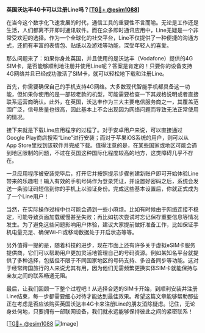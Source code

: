 **英国沃达丰4G卡可以注册Line吗？[[TG💪+ @esim1088](https://t.me/s/esim1088)]**

在当今这个数字化飞速发展的时代，通信工具的重要性不言而喻。无论是工作还是生活，人们都离不开即时通讯软件。而在众多即时通讯应用中，Line无疑是一个非常受欢迎的选择。作为一个全球化的社交平台，Line不仅提供了一种便捷的沟通方式，还拥有丰富的表情包、贴纸以及游戏等功能，深受年轻人的喜爱。

那么问题来了：如果你身处英国，并且使用的是沃达丰（Vodafone）提供的4G SIM卡，是否能够顺利地注册并使用Line呢？答案是肯定的！只要你的设备支持4G网络并且已经成功激活了SIM卡，就可以轻松地下载和注册Line。

首先，你需要确保自己的手机支持4G网络。大多数现代智能手机都具备这一功能，但如果你使用的是一部较老款的机型，可能需要检查一下其规格说明或者直接联系运营商确认。此外，在英国，沃达丰作为三大主要电信服务商之一，其覆盖范围广泛，信号质量也很高，因此基本上不会出现因为网络问题而导致无法正常使用的情况。

接下来就是下载Line应用程序的过程了。对于安卓用户来说，可以直接通过Google Play商店搜索“Line”进行安装；而对于苹果iOS系统的用户，则可以从App Store里找到该软件并完成下载。值得注意的是，在某些国家或地区可能会遇到地区限制的问题，不过在英国这种国际化程度较高的地方，这类障碍几乎不存在。

一旦应用程序被安装完毕后，打开它并按照提示步骤创建新账户即可开始体验Line带来的乐趣啦！输入有效的手机号码作为登录凭证，并设置好密码之后，系统会发送一条验证码短信到你的手机上以验证身份。完成这些基本设置后，你就正式成为了一个Line用户！

当然，在实际操作过程中也可能会遇到一些小麻烦。比如有时候由于网络连接不稳定，可能导致页面加载缓慢甚至失败；再比如初次尝试时忘记保存重要信息等情况发生。为了避免这些问题影响用户体验，建议大家提前做好准备工作，比如保证手机电量充足、确保Wi-Fi或移动数据处于开启状态等等。

另外值得一提的是，随着科技的进步，现在市面上还有许多关于虚拟eSIM卡服务提供商，它们可以帮助用户更加灵活地管理自己的号码资源。例如某知名平台就提供了多种选择，包括但不限于不同国家地区的号码支持、多设备同步等功能。这对于经常跨国旅行的人来说尤其有用，因为他们无需频繁更换实体SIM卡就能保持与亲友之间的联系畅通无阻。

最后，让我们回顾一下整个过程吧！从选择合适的SIM卡开始，到顺利安装并注册Line结束，每一步都需要细心对待才能达到最佳效果。希望这篇文章能够帮助那些正在考虑是否应该购买英国沃达丰4G卡来注册Line的朋友消除疑虑。记住，无论身处何地，只要拥有一部联网设备，我们就永远能够保持彼此之间的紧密联系！

[[TG💪+ @esim1088](https://t.me/s/esim1088) ![Image](https://i.postimg.cc/4NQfJmqS/Snipaste-2025-05-13-00-14-12.png)]
